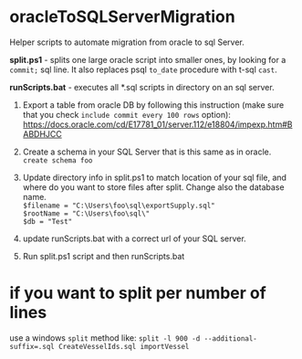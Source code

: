 # oracleToSQLServerMigration
Helper scripts to automate migration from oracle to sql Server.

**split.ps1** - splits one large oracle script into smaller ones, by looking for a `commit;` sql line. It also replaces psql `to_date` procedure with t-sql `cast`.

**runScripts.bat** - executes all *.sql scripts in directory on an sql server.


1) Export a table from oracle DB by following this instruction (make sure that you check `include commit every 100 rows` option): https://docs.oracle.com/cd/E17781_01/server.112/e18804/impexp.htm#BABDHJCC
2) Create a schema in your SQL Server that is this same as in oracle. `create schema foo`
3) Update directory info in split.ps1 to match location of your sql file, and where do you want to store files after split. Change also the database name.<br/>
`$filename = "C:\Users\foo\sql\exportSupply.sql"`<br/>
`$rootName = "C:\Users\foo\sql\"`<br/>
`$db = "Test"`<br/>

4) update runScripts.bat with a correct url of your SQL server.
5) Run split.ps1 script and then runScripts.bat


# if you want to split per number of lines
use a windows `split` method like:
`split -l 900 -d --additional-suffix=.sql CreateVesselIds.sql importVessel`
